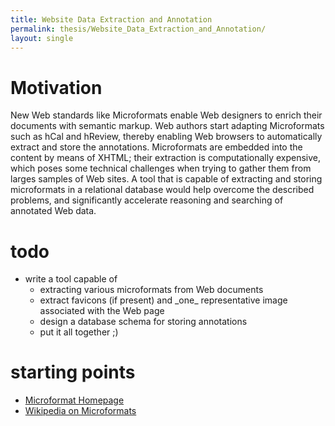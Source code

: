 ```yaml
---
title: Website Data Extraction and Annotation
permalink: thesis/Website_Data_Extraction_and_Annotation/
layout: single
---
```


Motivation
==========

New Web standards like Microformats enable Web designers to enrich their
documents with semantic markup. Web authors start adapting Microformats
such as hCal and hReview, thereby enabling Web browsers to automatically
extract and store the annotations. Microformats are embedded into the
content by means of XHTML; their extraction is computationally
expensive, which poses some technical challenges when trying to gather
them from larges samples of Web sites. A tool that is capable of
extracting and storing microformats in a relational database would help
overcome the described problems, and significantly accelerate reasoning
and searching of annotated Web data.

todo
====

-   write a tool capable of
    -   extracting various microformats from Web documents
    -   extract favicons (if present) and \_one\_ representative image
        associated with the Web page
    -   design a database schema for storing annotations
    -   put it all together ;)

starting points
===============

-   [Microformat Homepage](http://microformats.org/)
-   [Wikipedia on
    Microformats](http://en.wikipedia.org/thesis/Microformats)

